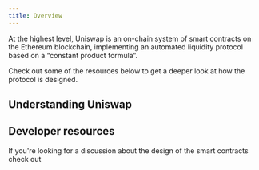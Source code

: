 ```yaml
---
title: Overview
---
```


At the highest level, Uniswap is an on-chain system of smart contracts on the Ethereum blockchain, implementing an automated liquidity protocol based on a <Link to="/docs/v2/core-concepts/math"> “constant product formula”</Link>.

Check out some of the resources below to get a deeper look at how the protocol is designed.

## Understanding Uniswap

<div style={{display: 'flex', flexDirection: 'row', justifyContent:'flex-start', marginBottom: '2rem'}}>
<InlineCard title="Protocol Architecture" tag="guide" description="Trade tokens, add liquidity and create pools." to="/docs/v2/flash-swaps/anatomy-of-a-flash-swap/" />
<InlineCard title="Uniswap Math" tag="guide" description="Trade tokens, add liquidity and create pools." to="/docs/v2/flash-swaps/no-capital-arbitrage" />
<InlineCard title="Glossary of terms" tag="reference" description="Trade tokens, add liquidity and create pools." to="/docs/v2/flash-swaps/instant-leverage" />

</div>

## Developer resources

If you're looking for a discussion about the design of the smart contracts check out
<InlineBoxLink title="Smart contract architecture" to="/docs/v2/smart-contracts/architecture" />

